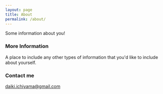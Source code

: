 ```yaml
---
layout: page
title: About
permalink: /about/
---
```


Some information about you!

### More Information

A place to include any other types of information that you'd like to include about yourself.

### Contact me

[daiki.ichiyama@gmail.com](mailto:daiki.ichiyama@gmail.com)